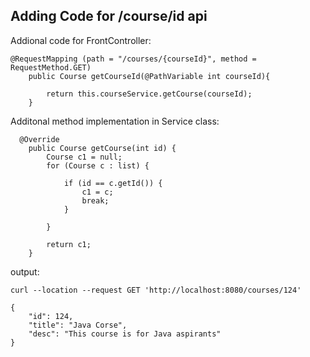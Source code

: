 
## Adding Code for /course/id api

Addional code for FrontController: 
```text
@RequestMapping (path = "/courses/{courseId}", method = RequestMethod.GET)
    public Course getCourseId(@PathVariable int courseId){

        return this.courseService.getCourse(courseId);
    }

```

Additonal method implementation in Service class:

```text
  @Override
    public Course getCourse(int id) {
        Course c1 = null;
        for (Course c : list) {

            if (id == c.getId()) {
                c1 = c;
                break;
            }

        }

        return c1;
    }

```

output: 
```text
curl --location --request GET 'http://localhost:8080/courses/124'

{
    "id": 124,
    "title": "Java Corse",
    "desc": "This course is for Java aspirants"
}
```